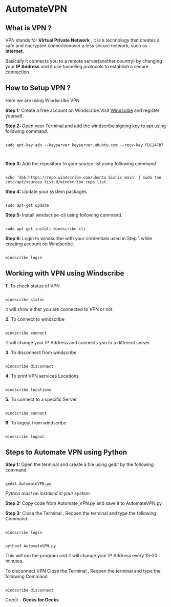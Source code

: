 # AutomateVPN

## What is VPN ?

VPN stands for **Virtual Private Network** , it is a technology that creates a safe and encrypted connectionover a less secure network, such as **Internet**.

Basically it connects you to a remote server(another country) by changing your **IP Address**
and it use tunneling protocols to establish a secure connection.

## How to Setup VPN ?

Here we are using Windscribe VPN

**Step 1:** Create a free account on Windscribe.Visit <a href="https://windscribe.com/">Windscibe</a> and register yourself.


**Step 2:** Open your Terminal and add the windscribe signing key to apt using following command.

<pre><code>
sudo apt-key adv --keyserver keyserver.ubuntu.com --recv-key FDC247B7
</pre> </code>


**Step 3:** Add the repository to your source.list using following command

<pre><code>
echo 'deb https://repo.windscribe.com/ubuntu bionic main' | sudo tee /etc/apt/sources.list.d/windscribe-repo.list
</pre></code>


**Step 4:** Update your system packages

<pre><code>
sudo apt-get update
</pre></code>


**Step 5:** Install windscribe-cli using following command.

<pre><code>
sudo apt-get install windscribe-cli
</pre></code>


**Step 6:** Login to windscribe with your credentials used in Step 1 while creating account on Windscribe.

<pre><code>
windscribe login
</pre></code>

## Working with VPN using Windscribe

**1.** To check status of VPN

<pre><code>
windscribe status
</pre></code>

it will show either you are connected to VPN or not


**2.** To connect to windscribe

<pre><code>
windscribe connect
</pre></code>

it will change your IP Address and connects you to a different server


**3.** To disconnect from windscribe

<pre><code>
windscribe disconnect
</pre></code>


**4.** To print VPN services Locations 

<pre><code>
windscribe locations
</pre></code>


**5.** To connect to a specific Server

<pre><code>
windscribe connect <short Name>
</pre></code>


**6.** To logout from windscribe

<pre><code>
windscribe logout
</pre></code>


## Steps to Automate VPN using Python

**Step 1:** Open the terminal and create a file using gedit by the following command

<pre><code>
gedit AutomateVPN.py
</pre></code>
*Python must be installed in your system*


**Step 2:** Copy code from Automate_VPN.py and save it to AutomateVPN.py


**Step 3:** Close the Terminal , Reopen the terminal and type the following Command

<pre><code>
windscribe login
</pre></code>

<pre><code>
python3 AutomateVPN.py
</pre></code>


This will run the program and it will change your IP Address every 15-20 minutes.

To disconnect VPN
Close the Terminal , Reopen the terminal and type the following Command


<pre><code>
windscribe disconnect
</pre></code>


Credit - **Geeks for Geeks**


